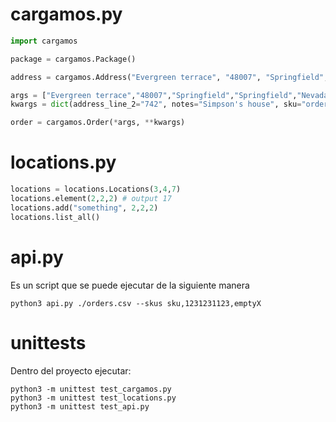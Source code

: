 # cargamos.py

```python
import cargamos

package = cargamos.Package()

address = cargamos.Address("Evergreen terrace", "48007", "Springfield", "Springfield", "Nevada", "USA", address_line_2="742", notes="Simpson's house",)

args = ["Evergreen terrace","48007","Springfield","Springfield","Nevada","USA",]
kwargs = dict(address_line_2="742", notes="Simpson's house", sku="order_1")

order = cargamos.Order(*args, **kwargs)
```

# locations.py

```python
locations = locations.Locations(3,4,7)
locations.element(2,2,2) # output 17
locations.add("something", 2,2,2)
locations.list_all()
```

# api.py

Es un script que se puede ejecutar de la siguiente manera
```
python3 api.py ./orders.csv --skus sku,1231231123,emptyX
```
# unittests
Dentro del proyecto ejecutar:
```
python3 -m unittest test_cargamos.py
python3 -m unittest test_locations.py
python3 -m unittest test_api.py
```

